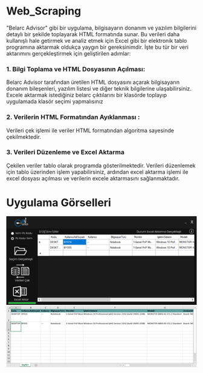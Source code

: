 # Web_Scraping

"Belarc Advisor" gibi bir uygulama, bilgisayarın donanım ve yazılım bilgilerini detaylı bir şekilde toplayarak HTML formatında sunar. 
Bu verileri daha kullanışlı hale getirmek ve analiz etmek için Excel gibi bir elektronik tablo programına aktarmak oldukça yaygın bir gereksinimdir. 
İşte bu tür bir veri aktarımını gerçekleştirmek için geliştirilen adımlar:

### 1. Bilgi Toplama ve HTML Dosyasının Açılması:
Belarc Advisor tarafından üretilen HTML dosyasını açarak bilgisayarın donanım bileşenleri, yazılım listesi ve diğer teknik bilgilerine ulaşabilirsiniz.
Excele aktarmak istediğiniz belarc çıktılarını bir klasörde toplayıp uygulamada klasör seçimi yapmalısınız

### 2. Verilerin HTML Formatından Ayıklanması :
Verileri çek işlemi ile veriler HTML formatından algoritma sayesinde çekilmektedir.

### 3. Verileri Düzenleme ve Excel Aktarma
Çekilen veriler tablo olarak programda gösterilmektedir. Verileri düzenlemek için tablo üzerinden işlem yapabilirsiniz, ardından excel aktarma işlemi ile 
excel dosyası açılması ve verilerin excele aktarmasını sağlanmaktadır. 

# Uygulama Görselleri 
<img src="https://github.com/furkanayyildiz55/Web_Scraping/blob/main/Uygulama.png" width="900">
<img src="https://github.com/furkanayyildiz55/Web_Scraping/blob/main/Excel.png" width="900">
